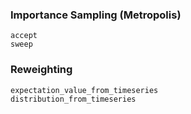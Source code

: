 
### Importance Sampling (Metropolis)
```@docs
accept
sweep
```

### Reweighting
```@docs
expectation_value_from_timeseries
distribution_from_timeseries
```
